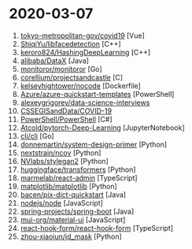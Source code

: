 # 2020-03-07

1. [tokyo-metropolitan-gov/covid19](https://github.com/tokyo-metropolitan-gov/covid19 "東京都 新型コロナウイルス感染症対策サイト / Tokyo COVID-19 Task Force website") [Vue]
2. [ShiqiYu/libfacedetection](https://github.com/ShiqiYu/libfacedetection "An open source library for face detection in images. The face detection speed can reach 1000FPS.") [C++]
3. [keroro824/HashingDeepLearning](https://github.com/keroro824/HashingDeepLearning "Codebase for SLIDE : In Defense of Smart Algorithms over Hardware Acceleration for Large-Scale Deep Learning Systems") [C++]
4. [alibaba/DataX](https://github.com/alibaba/DataX "") [Java]
5. [monitoror/monitoror](https://github.com/monitoror/monitoror "Unified monitoring wallboard — Light, ergonomic and reliable monitoring for anything.") [Go]
6. [corellium/projectsandcastle](https://github.com/corellium/projectsandcastle "Supporting tools for Android/Linux on the iPhone") [C]
7. [kelseyhightower/nocode](https://github.com/kelseyhightower/nocode "The best way to write secure and reliable applications. Write nothing; deploy nowhere.") [Dockerfile]
8. [Azure/azure-quickstart-templates](https://github.com/Azure/azure-quickstart-templates "Azure Quickstart Templates") [PowerShell]
9. [alexeygrigorev/data-science-interviews](https://github.com/alexeygrigorev/data-science-interviews "Data science interview questions and answers") 
10. [CSSEGISandData/COVID-19](https://github.com/CSSEGISandData/COVID-19 "Novel Coronavirus (COVID-19) Cases, provided by JHU CSSE") 
11. [PowerShell/PowerShell](https://github.com/PowerShell/PowerShell "PowerShell for every system!") [C#]
12. [Atcold/pytorch-Deep-Learning](https://github.com/Atcold/pytorch-Deep-Learning "Deep Learning (with PyTorch)") [JupyterNotebook]
13. [cli/cli](https://github.com/cli/cli "The GitHub CLI") [Go]
14. [donnemartin/system-design-primer](https://github.com/donnemartin/system-design-primer "Learn how to design large-scale systems. Prep for the system design interview. Includes Anki flashcards.") [Python]
15. [nextstrain/ncov](https://github.com/nextstrain/ncov "Nextstrain build for novel coronavirus (nCoV)") [Python]
16. [NVlabs/stylegan2](https://github.com/NVlabs/stylegan2 "StyleGAN2 - Official TensorFlow Implementation") [Python]
17. [huggingface/transformers](https://github.com/huggingface/transformers "🤗 Transformers: State-of-the-art Natural Language Processing for TensorFlow 2.0 and PyTorch.") [Python]
18. [marmelab/react-admin](https://github.com/marmelab/react-admin "A frontend Framework for building B2B applications running in the browser on top of REST/GraphQL APIs, using ES6, React and Material Design") [TypeScript]
19. [matplotlib/matplotlib](https://github.com/matplotlib/matplotlib "matplotlib: plotting with Python") [Python]
20. [bacen/pix-dict-quickstart](https://github.com/bacen/pix-dict-quickstart "Quickstart da API do DICT") [Java]
21. [nodejs/node](https://github.com/nodejs/node "Node.js JavaScript runtime ✨🐢🚀✨") [JavaScript]
22. [spring-projects/spring-boot](https://github.com/spring-projects/spring-boot "Spring Boot") [Java]
23. [mui-org/material-ui](https://github.com/mui-org/material-ui "React components for faster and easier web development. Build your own design system, or start with Material Design.") [JavaScript]
24. [react-hook-form/react-hook-form](https://github.com/react-hook-form/react-hook-form "📋 React hooks for forms validation without the hassle.") [TypeScript]
25. [zhou-xiaojun/jd_mask](https://github.com/zhou-xiaojun/jd_mask "京东定时自动预约,抢购.(只针对性支持要先预约,到点抢购.然后直接下单的商品!)") [Python]
